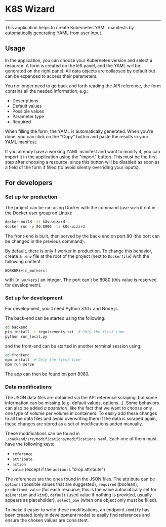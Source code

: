 # K8S Wizard

---

This application helps to create Kubernetes YAML manifests by automatically generating YAML from user input.

## Usage

In the application, you can choose your Kubernetes version and select a resource.
A form is created on the left panel, and the YAML will be generated on the right panel.
All data objects are collapsed by default but can be expanded to access their parameters.

You no longer need to go back and forth reading the API reference, the form contains all the needed information, e.g.:
- Descriptions
- Default values
- Possible values
- Parameter type
- Required

When filling the form, the YAML is automatically generated.
When you're done, you can click on the "Copy" button and paste the results in your YAML manifest.

If you already have a working YAML manifest and want to modify it, you can import it in the application using the "Import" button.
This must be the first step after choosing a resource, since this button will be disabled as soon as a field of the form if filled (to avoid silently overriding your inputs).

## For developers

### Set up for production

The project can be run using Docker with the command (use `sudo` if not in the Docker user group on Linux):
```bash
docker build -ti k8s-wizard .
docker run -p 80:8000 -ti k8s-wizard
```
The front-end is built, then served by the back-end on port 80 (the port can be changed in the previous command).

By default, there is only 1 worker in production. To change this behavior, create a `.env` file at the root of the project (next to `Dockerfile`) with the following content:
```env
WORKERS=[n_workers]
```
with `[n_workers]` an integer.
The port can't be 8080 (this value is reserved for development).

### Set up for development

For development, you'll need Python 3.10+ and Node.js.

The back-end can be started using the following:
```bash
cd backend
pip install -r requirements.txt  # Only the first time
python run_local.py
```
and the front-end can be started in another terminal session using:
```bash
cd frontend
npm install  # Only the first time
npm run serve
```

The app can then be found on port 8080.

### Data modifications

The JSON data files are obtained via the API reference scraping, but some information can be missing (e.g. default values, options...).
Some behaviors can also be added *a posteriori*, like the fact that we want to choose only one type of volume per volume in containers.
To easily add these changes to all the data files and avoid overwriting them if the data is scraped again, these changes are stored as a set of modifications added manually.

These modifications can be found in `./backend/src/modifications/modifications.yaml`.
Each one of them must have the following keys:
- `reference`
- `attribute`
- `action`
- `value` (except if the `action` is "drop attribute")

The references are the ones found in the JSON files.
The attribute can be `options` (possible values that are suggested), `required` (boolean), `predefined_value` (for each resource, this is the value automatically set for `apiVersion` and `kind`), `default` (used value if nothing is provided, usually appears as placeholder), `select_one` (when one object only must be filled).

To make it easier to write these modifications, an endpoint `/modify` has been created (only in development mode) to easily find references and ensure the chosen values are consistent.
